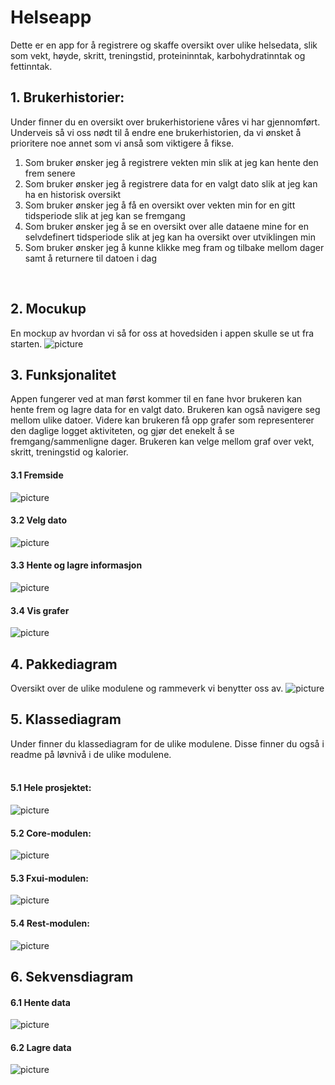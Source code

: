 # Helseapp
Dette er en app for å registrere og skaffe oversikt over ulike helsedata, 
slik som vekt, høyde,  skritt, treningstid, proteininntak, karbohydratinntak 
og fettinntak. 
<br/>


## 1. Brukerhistorier:
Under finner du en oversikt over brukerhistoriene våres vi har gjennomført. 
Underveis så vi oss nødt til å endre ene brukerhistorien, da vi ønsket å prioritere noe annet som vi anså som viktigere å fikse. 

1. Som bruker ønsker jeg å registrere vekten min slik at jeg kan hente den frem senere
2. Som bruker ønsker jeg å registrere data for en valgt dato slik at jeg kan ha en historisk oversikt
3. Som bruker ønsker jeg å få en oversikt over vekten min for en gitt tidsperiode slik at jeg kan se fremgang
4. Som bruker ønsker jeg å se en oversikt over alle dataene mine for en selvdefinert tidsperiode slik at jeg kan ha oversikt over utviklingen min
5. Som bruker ønsker jeg å kunne klikke meg fram og tilbake mellom dager samt å returnere til datoen i dag
<br/>


## 2. Mocukup
En mockup av hvordan vi så for oss at hovedsiden i appen skulle se ut fra starten. 
![picture](img/mockup_helseapp.jpg)
<br/>


## 3. Funksjonalitet
Appen fungerer ved at man først kommer til en fane hvor brukeren kan hente frem og lagre data for en valgt dato. 
Brukeren kan også navigere seg mellom ulike datoer. 
Videre kan brukeren få opp grafer som representerer den daglige logget aktiviteten, og gjør det enekelt å se fremgang/sammenligne dager. 
Brukeren kan velge mellom graf over vekt, skritt, treningstid og kalorier. 
<br/>


#### 3.1 Fremside
![picture](img/fremside.png)
<br/>


#### 3.2 Velg dato
![picture](img/velg_dato.png)
<br/>


#### 3.3 Hente og lagre informasjon
![picture](img/info.png)
<br/>


#### 3.4 Vis grafer
![picture](img/graf.png)
<br/>


## 4. Pakkediagram
Oversikt over de ulike modulene og rammeverk vi benytter oss av. 
![picture](img/pakkediagram.png)
<br/>


## 5. Klassediagram
Under finner du klassediagram for de ulike modulene. 
Disse finner du også i readme på løvnivå i de ulike modulene.  
<br/>


#### 5.1 Hele prosjektet:
![picture](img/klassediagram.png)
<br/>


#### 5.2 Core-modulen:
![picture](img/klassediagram_core.png)
<br/>


#### 5.3 Fxui-modulen:
![picture](img/klassediagram_GUI.png)
<br/>


#### 5.4 Rest-modulen:
![picture](img/klassediagram_rest.png)
<br/>


## 6. Sekvensdiagram

#### 6.1 Hente data
![picture](img/Sekvensdiagram_henteData.png)
<br/>


#### 6.2 Lagre data
![picture](img/Sekvensdiagram_lagreData.png)
<br/>